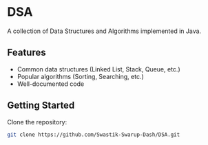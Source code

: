 # DSA

A collection of Data Structures and Algorithms implemented in Java.

## Features

- Common data structures (Linked List, Stack, Queue, etc.)
- Popular algorithms (Sorting, Searching, etc.)
- Well-documented code

## Getting Started

Clone the repository:
```bash
git clone https://github.com/Swastik-Swarup-Dash/DSA.git
